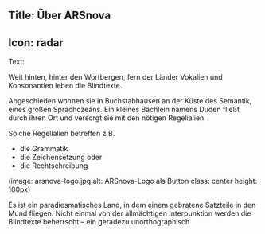Title: Über ARSnova
----
Icon: radar
----
Text:

Weit hinten, hinter den Wortbergen, fern der Länder Vokalien und Konsonantien leben die Blindtexte.

Abgeschieden wohnen sie in Buchstabhausen an der Küste des Semantik, eines großen Sprachozeans. Ein kleines Bächlein namens Duden fließt durch ihren Ort und versorgt sie mit den nötigen Regelialien.

Solche Regelialien betreffen z.B.

- die Grammatik
- die Zeichensetzung oder
- die Rechtschreibung

(image: arsnova-logo.jpg alt: ARSnova-Logo als Button class: center height: 100px)

Es ist ein paradiesmatisches Land, in dem einem gebratene Satzteile in den Mund fliegen. Nicht einmal von der allmächtigen Interpunktion werden die Blindtexte beherrscht – ein geradezu unorthographisch
